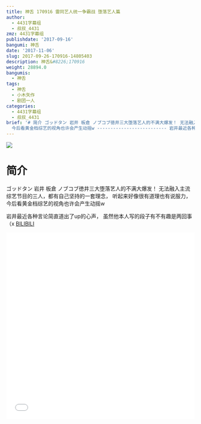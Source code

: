 ```yaml
---
title: 神舌 170916 雷同艺人统一争霸战 堕落艺人篇
author:
  - 4431字幕组
  - 叔叔_4431
zmz: 4431字幕组
publishdate: '2017-09-16'
bangumi: 神舌
date: '2017-11-06'
slug: 2017-09-26-170916-14805403
description: 神舌&#8226;170916
weight: 28894.0
bangumis:
  - 神舌
tags:
  - 神舌
  - 小木矢作
  - 剧团一人
categories:
  - 4431字幕组
  - 叔叔_4431
brief: '# 简介 ゴッドタン 岩井 板倉 ノブコブ徳井三大堕落艺人的不满大爆发！ 无法融入主流综艺节目的三人，都有自己坚持的一套理念， 听起来好像很有道理也有说服力，
  今后看黄金档综艺的视角也许会产生动摇w -------------------------- 岩井最近各种言论简直道出了up的心声， 虽然他本人写的段子有不有趣是两回事（x'
---
```

![](https://i.imgur.com/w5Li5aq.png)
# 简介  

ゴッドタン
岩井 板倉 ノブコブ徳井三大堕落艺人的不满大爆发！
无法融入主流综艺节目的三人，都有自己坚持的一套理念，
听起来好像很有道理也有说服力，
今后看黄金档综艺的视角也许会产生动摇w


岩井最近各种言论简直道出了up的心声，
虽然他本人写的段子有不有趣是两回事（x
  [BILIBILI](https://www.bilibili.com/video/av14805403/)

  <iframe src="//www.bilibili.com/blackboard/player.html?aid=14805403" width="100%" height="500" frameborder="0" allowfullscreen="allowfullscreen"></iframe>

